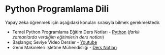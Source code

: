 # Python Programlama Dili
Yapay zeka öğrenmek için aşağıdaki konuları sırasıyla bilmek gerekmektedir.
* Temel Python Programlama Eğitim Ders Notları - [Python](1_python-programming/readme.md) (_farklı zamanlarda verdiğim eğitimlerin ders notları_)
* Başlangıç Seviye Video Dersler - [Youtube](1_python-programming/youtube.md)
* Gemi Makineleri İşletme Mühendisliği - [Ders Notları](1_python-programming/GMM-1008/readme.md)